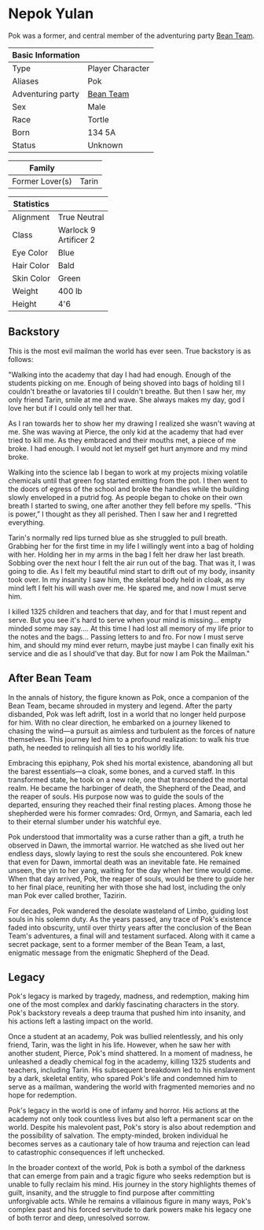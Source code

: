 # Nepok Yulan

Pok was a former, and central member of the adventuring party [Bean Team](bean_team.md).

| Basic Information | |
| - | - |
| Type | Player Character |
| Aliases | Pok |
| Adventuring party | [Bean Team](bean_team.md) |
| Sex | Male |
| Race | Tortle |
| Born | 134 5A |
| Status | Unknown |

| Family | |
| - | - |
| Former Lover(s) | Tarin |

| Statistics | |
| - | - |
| Alignment | True Neutral |
| Class | Warlock 9<br>Artificer 2 |
| Eye Color | Blue |
| Hair Color | Bald |
| Skin Color | Green |
| Weight | 400 lb |
| Height | 4'6 |

## Backstory

This is the most evil mailman the world has ever seen. True backstory is as follows:

"Walking into the academy that day I had had enough. Enough of the students picking on me. Enough of being shoved into bags of holding til I couldn't breathe or lavatories til I couldn't breathe. But then I saw her, my only friend Tarin, smile at me and wave. She always makes my day, god I love her but if I could only tell her that.

As I ran towards her to show her my drawing I realized she wasn't waving at me. She was waving at Pierce, the only kid at the academy that had ever tried to kill me. As they embraced and their mouths met, a piece of me broke. I had enough. I would not let myself get hurt anymore and my mind broke.

Walking into the science lab I began to work at my projects mixing volatile chemicals until that green fog started emitting from the pot. I then went to the doors of egress of the school and broke the handles while the building slowly enveloped in a putrid fog. As people began to choke on their own breath I started to swing, one after another they fell before my spells. “This is power,” I thought as they all perished. Then I saw her and I regretted everything.

Tarin's normally red lips turned blue as she struggled to pull breath. Grabbing her for the first time in my life I willingly went into a bag of holding with her. Holding her in my arms in the bag I felt her draw her last breath. Sobbing over the next hour I felt the air run out of the bag. That was it, I was going to die. As I felt my beautiful mind start to drift out of my body, insanity took over. In my insanity I saw him, the skeletal body held in cloak, as my mind left I felt his will wash over me. He spared me, and now I must serve him.

I killed 1325 children and teachers that day, and for that I must repent and serve. But you see it's hard to serve when your mind is missing... empty minded some may say.... At this time I had lost all memory of my life prior to the notes and the bags... Passing letters to and fro. For now I must serve him, and should my mind ever return, maybe just maybe I can finally exit his service and die as I should've that day. But for now I am Pok the Mailman."

## After Bean Team

In the annals of history, the figure known as Pok, once a companion of the Bean Team, became shrouded in mystery and legend. After the party disbanded, Pok was left adrift, lost in a world that no longer held purpose for him. With no clear direction, he embarked on a journey likened to chasing the wind—a pursuit as aimless and turbulent as the forces of nature themselves. This journey led him to a profound realization: to walk his true path, he needed to relinquish all ties to his worldly life.

Embracing this epiphany, Pok shed his mortal existence, abandoning all but the barest essentials—a cloak, some bones, and a curved staff. In this transformed state, he took on a new role, one that transcended the mortal realm. He became the harbinger of death, the Shepherd of the Dead, and the reaper of souls. His purpose now was to guide the souls of the departed, ensuring they reached their final resting places. Among those he shepherded were his former comrades: Ord, Ormyn, and Samaria, each led to their eternal slumber under his watchful eye.

Pok understood that immortality was a curse rather than a gift, a truth he observed in Dawn, the immortal warrior. He watched as she lived out her endless days, slowly laying to rest the souls she encountered. Pok knew that even for Dawn, immortal death was an inevitable fate. He remained unseen, the yin to her yang, waiting for the day when her time would come. When that day arrived, Pok, the reaper of souls, would be there to guide her to her final place, reuniting her with those she had lost, including the only man Pok ever called brother, Tazirin.

For decades, Pok wandered the desolate wasteland of Limbo, guiding lost souls in his solemn duty. As the years passed, any trace of Pok's existence faded into obscurity, until over thirty years after the conclusion of the Bean Team's adventures, a final will and testament surfaced. Along with it came a secret package, sent to a former member of the Bean Team, a last, enigmatic message from the enigmatic Shepherd of the Dead.

## Legacy

Pok's legacy is marked by tragedy, madness, and redemption, making him one of the most complex and darkly fascinating characters in the story. Pok's backstory reveals a deep trauma that pushed him into insanity, and his actions left a lasting impact on the world.

Once a student at an academy, Pok was bullied relentlessly, and his only friend, Tarin, was the light in his life. However, when he saw her with another student, Pierce, Pok's mind shattered. In a moment of madness, he unleashed a deadly chemical fog in the academy, killing 1325 students and teachers, including Tarin. His subsequent breakdown led to his enslavement by a dark, skeletal entity, who spared Pok's life and condemned him to serve as a mailman, wandering the world with fragmented memories and no hope for redemption.

Pok's legacy in the world is one of infamy and horror. His actions at the academy not only took countless lives but also left a permanent scar on the world. Despite his malevolent past, Pok's story is also about redemption and the possibility of salvation. The empty-minded, broken individual he becomes serves as a cautionary tale of how trauma and rejection can lead to catastrophic consequences if left unchecked.

In the broader context of the world, Pok is both a symbol of the darkness that can emerge from pain and a tragic figure who seeks redemption but is unable to fully reclaim his mind. His journey in the story highlights themes of guilt, insanity, and the struggle to find purpose after committing unforgivable acts. While he remains a villainous figure in many ways, Pok's complex past and his forced servitude to dark powers make his legacy one of both terror and deep, unresolved sorrow.
